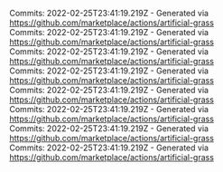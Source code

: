 Commits: 2022-02-25T23:41:19.219Z - Generated via https://github.com/marketplace/actions/artificial-grass
<br>
Commits: 2022-02-25T23:41:19.219Z - Generated via https://github.com/marketplace/actions/artificial-grass
<br>
Commits: 2022-02-25T23:41:19.219Z - Generated via https://github.com/marketplace/actions/artificial-grass
<br>
Commits: 2022-02-25T23:41:19.219Z - Generated via https://github.com/marketplace/actions/artificial-grass
<br>
Commits: 2022-02-25T23:41:19.219Z - Generated via https://github.com/marketplace/actions/artificial-grass
<br>
Commits: 2022-02-25T23:41:19.219Z - Generated via https://github.com/marketplace/actions/artificial-grass
<br>
Commits: 2022-02-25T23:41:19.219Z - Generated via https://github.com/marketplace/actions/artificial-grass
<br>
Commits: 2022-02-25T23:41:19.219Z - Generated via https://github.com/marketplace/actions/artificial-grass
<br>
